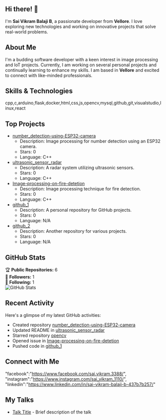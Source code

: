 ## Hi there! 👋

I'm **Sai Vikram Balaji B**, a passionate developer from **Vellore**. I love exploring new technologies and working on innovative projects that solve real-world problems.

## About Me

I'm a budding software developer with a keen interest in image processing and IoT projects. Currently, I am working on several personal projects and continually learning to enhance my skills. I am based in **Vellore** and excited to connect with like-minded professionals.

## Skills & Technologies

cpp,c,arduino,flask,docker,html,css,js,opencv,mysql,github,git,visualstudio,linux,react

## Top Projects

- [number_detection-using-ESP32-camera](https://github.com/SaiVikramBalaji2004/number_detection-using-ESP32-camera)
  - Description: Image processing for number detection using an ESP32 camera.
  - Stars: 0
  - Language: C++  
- [ultrasonic_sensor_radar](https://github.com/SaiVikramBalaji2004/ultrasonic_sensor_radar)
  - Description: A radar system utilizing ultrasonic sensors.
  - Stars: 0
  - Language: C++  
- [Image-processing-on-fire-detetion](https://github.com/SaiVikramBalaji2004/Image-processing-on-fire-detetion)
  - Description: Image processing technique for fire detection.
  - Stars: 0
  - Language: C++  
- [github_1](https://github.com/SaiVikramBalaji2004/github_1)
  - Description: A personal repository for GitHub projects.
  - Stars: 0
  - Language: N/A  
- [github_2](https://github.com/SaiVikramBalaji2004/github_2)
  - Description: Another repository for various projects.
  - Stars: 0
  - Language: N/A

## GitHub Stats

🏆 **Public Repositories:** 6  
👥 **Followers:** 1  
👤 **Following:** 1  
![GitHub Stats](https://github-readme-stats.vercel.app/api?username=SaiVikramBalaji2004&show_icons=true&theme=radical)

## Recent Activity

Here's a glimpse of my latest GitHub activities:  
- Created repository [number_detection-using-ESP32-camera](https://github.com/SaiVikramBalaji2004/number_detection-using-ESP32-camera)  
- Updated README in [ultrasonic_sensor_radar](https://github.com/SaiVikramBalaji2004/ultrasonic_sensor_radar)  
- Starred repository [opencv](https://github.com/opencv/opencv)  
- Opened issue in [Image-processing-on-fire-detetion](https://github.com/SaiVikramBalaji2004/Image-processing-on-fire-detetion)  
- Pushed code in [github_1](https://github.com/SaiVikramBalaji2004/github_1)

## Connect with Me

"facebook":"https://www.facebook.com/sai.vikram.3388/",
"instagram":"https://www.instagram.com/sai_vikram_1110/",
"linkedin":"https://www.linkedin.com/in/sai-vikram-balaji-b-437b7b257/"

## My Talks

- [Talk Title](link-to-talk) - Brief description of the talk
